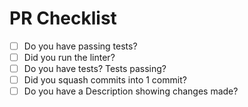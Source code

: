 # PR Checklist

- [ ] Do you have passing tests?
- [ ] Did you run the linter?
- [ ] Do you have tests? Tests passing?
- [ ] Did you squash commits into 1 commit?
- [ ] Do you have a Description showing changes made?